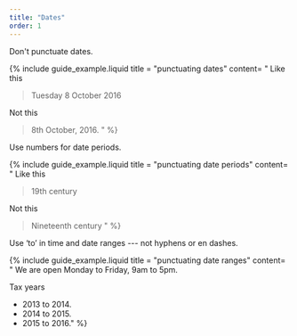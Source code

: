 ```yaml
---
title: "Dates"
order: 1
---
```


Don't punctuate dates.

{% include guide_example.liquid
  title = "punctuating dates"
  content= "
Like this

> Tuesday 8 October 2016

Not this

> 8th October, 2016.
"
%}

Use numbers for date periods.

{% include guide_example.liquid
  title = "punctuating date periods"
  content= "
Like this

> 19th century

Not this

> Nineteenth century
"
%}

Use ‘to’ in time and date ranges --- not hyphens or en dashes.

{% include guide_example.liquid
  title = "punctuating date ranges"
  content= "
We are open Monday to Friday, 9am to 5pm.

Tax years

- 2013 to 2014.
- 2014 to 2015.
- 2015 to 2016."
%}
